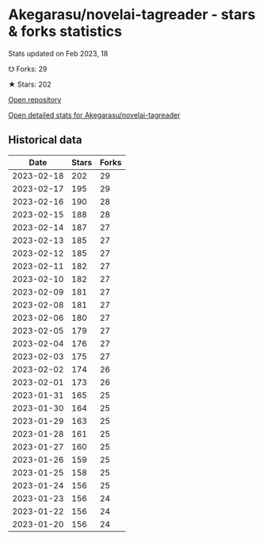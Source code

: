 # Akegarasu/novelai-tagreader - stars & forks statistics

Stats updated on Feb 2023, 18

☋ Forks: 29

★ Stars: 202

[Open repository](https://github.com/Akegarasu/novelai-tagreader)

[Open detailed stats for Akegarasu/novelai-tagreader](https://reviewgithub.com/rep/Akegarasu/novelai-tagreader)

## Historical data
| Date | Stars | Forks |
|------|-------|-------|
| 2023-02-18 | 202 | 29 | 
| 2023-02-17 | 195 | 29 | 
| 2023-02-16 | 190 | 28 | 
| 2023-02-15 | 188 | 28 | 
| 2023-02-14 | 187 | 27 | 
| 2023-02-13 | 185 | 27 | 
| 2023-02-12 | 185 | 27 | 
| 2023-02-11 | 182 | 27 | 
| 2023-02-10 | 182 | 27 | 
| 2023-02-09 | 181 | 27 | 
| 2023-02-08 | 181 | 27 | 
| 2023-02-06 | 180 | 27 | 
| 2023-02-05 | 179 | 27 | 
| 2023-02-04 | 176 | 27 | 
| 2023-02-03 | 175 | 27 | 
| 2023-02-02 | 174 | 26 | 
| 2023-02-01 | 173 | 26 | 
| 2023-01-31 | 165 | 25 | 
| 2023-01-30 | 164 | 25 | 
| 2023-01-29 | 163 | 25 | 
| 2023-01-28 | 161 | 25 | 
| 2023-01-27 | 160 | 25 | 
| 2023-01-26 | 159 | 25 | 
| 2023-01-25 | 158 | 25 | 
| 2023-01-24 | 156 | 25 | 
| 2023-01-23 | 156 | 24 | 
| 2023-01-22 | 156 | 24 | 
| 2023-01-20 | 156 | 24 | 

